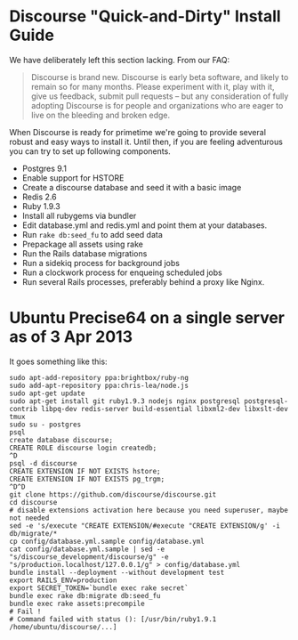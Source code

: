 # Discourse "Quick-and-Dirty" Install Guide

We have deliberately left this section lacking. From our FAQ:

> Discourse is brand new. Discourse is early beta software, and likely to remain so for many months.
> Please experiment with it, play with it, give us feedback, submit pull requests – but any consideration
> of fully adopting Discourse is for people and organizations who are eager to live on the bleeding and broken edge.

When Discourse is ready for primetime we're going to provide several robust and easy ways to install it.
Until then, if you are feeling adventurous you can try to set up following components.

- Postgres 9.1
 - Enable support for HSTORE
 - Create a discourse database and seed it with a basic image
- Redis 2.6
- Ruby 1.9.3
 - Install all rubygems via bundler
 - Edit database.yml and redis.yml and point them at your databases.
 - Run `rake db:seed_fu` to add seed data
 - Prepackage all assets using rake
 - Run the Rails database migrations
 - Run a sidekiq process for background jobs
 - Run a clockwork process for enqueing scheduled jobs
 - Run several Rails processes, preferably behind a proxy like Nginx.




# Ubuntu Precise64 on a single server as of 3 Apr 2013

It goes something like this:

```
sudo apt-add-repository ppa:brightbox/ruby-ng
sudo add-apt-repository ppa:chris-lea/node.js
sudo apt-get update
sudo apt-get install git ruby1.9.3 nodejs nginx postgresql postgresql-contrib libpq-dev redis-server build-essential libxml2-dev libxslt-dev tmux
sudo su - postgres
psql
create database discourse;
CREATE ROLE discourse login createdb;
^D
psql -d discourse
CREATE EXTENSION IF NOT EXISTS hstore;
CREATE EXTENSION IF NOT EXISTS pg_trgm;
^D^D
git clone https://github.com/discourse/discourse.git
cd discourse
# disable extensions activation here because you need superuser, maybe not needed
sed -e 's/execute "CREATE EXTENSION/#execute "CREATE EXTENSION/g' -i db/migrate/*
cp config/database.yml.sample config/database.yml
cat config/database.yml.sample | sed -e "s/discourse_development/discourse/g" -e "s/production.localhost/127.0.0.1/g" > config/database.yml
bundle install --deployment --without development test
export RAILS_ENV=production
export SECRET_TOKEN=`bundle exec rake secret`
bundle exec rake db:migrate db:seed_fu
bundle exec rake assets:precompile
# Fail !
# Command failed with status (): [/usr/bin/ruby1.9.1 /home/ubuntu/discourse/...]

```
